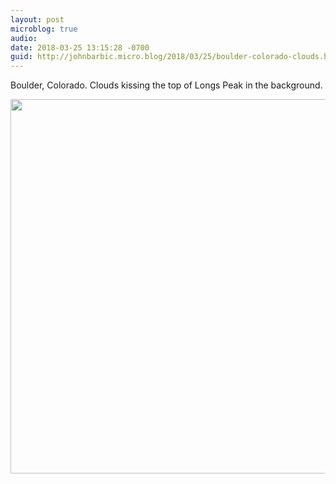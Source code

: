 ```yaml
---
layout: post
microblog: true
audio: 
date: 2018-03-25 13:15:28 -0700
guid: http://johnbarbic.micro.blog/2018/03/25/boulder-colorado-clouds.html
---
```

Boulder, Colorado.  Clouds kissing the top of Longs Peak in the background.

<img src="http://www.barbic.com/uploads/2018/9f8550c446.jpg" width="600" height="599" />
